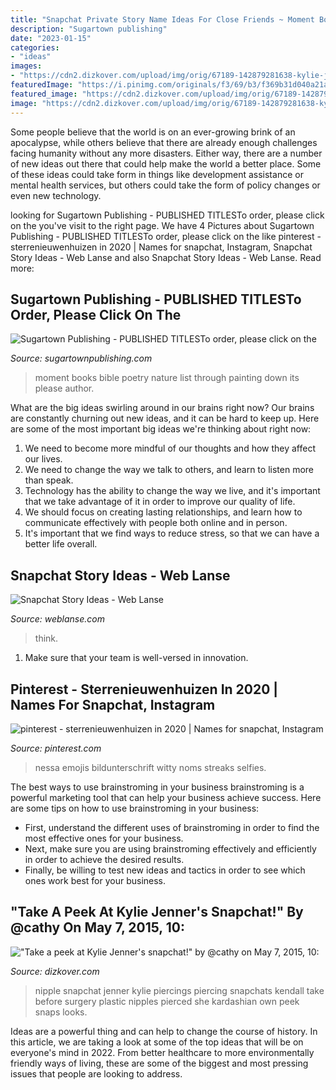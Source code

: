```yaml
---
title: "Snapchat Private Story Name Ideas For Close Friends ~ Moment Books Bible Poetry Nature List Through Painting Down Its Please Author"
description: "Sugartown publishing"
date: "2023-01-15"
categories:
- "ideas"
images:
- "https://cdn2.dizkover.com/upload/img/orig/67189-142879281638-kylie-jenner-snapchat.png"
featuredImage: "https://i.pinimg.com/originals/f3/69/b3/f369b31d040a21a12f3767e31dbbfad9.jpg"
featured_image: "https://cdn2.dizkover.com/upload/img/orig/67189-142879281638-kylie-jenner-snapchat.png"
image: "https://cdn2.dizkover.com/upload/img/orig/67189-142879281638-kylie-jenner-snapchat.png"
---
```



Some people believe that the world is on an ever-growing brink of an apocalypse, while others believe that there are already enough challenges facing humanity without any more disasters. Either way, there are a number of new ideas out there that could help make the world a better place. Some of these ideas could take form in things like development assistance or mental health services, but others could take the form of policy changes or even new technology.

	

		
looking for Sugartown Publishing - PUBLISHED TITLESTo order, please click on the you've visit to the right page. We have 4 Pictures about Sugartown Publishing - PUBLISHED TITLESTo order, please click on the like pinterest - sterrenieuwenhuizen in 2020 | Names for snapchat, Instagram, Snapchat Story Ideas - Web Lanse and also Snapchat Story Ideas - Web Lanse. Read more:
		
    
## Sugartown Publishing - PUBLISHED TITLESTo Order, Please Click On The

<img loading=lazy src="http://sugartownpublishing.com/yahoo_site_admin/assets/images/It_Lasts_a_Moment_Horse_Final_Cover.336114602_std.jpg" onerror="this.onerror=null;this.src='https://tse4.mm.bing.net/th?id=OIP.jJweOkIiFGn-a352LxDA6wAAAA&amp;pid=15.1';" alt="Sugartown Publishing - PUBLISHED TITLESTo order, please click on the">

_Source: sugartownpublishing.com_

>moment books bible poetry nature list through painting down its please author. 

	

What are the big ideas swirling around in our brains right now?
Our brains are constantly churning out new ideas, and it can be hard to keep up. Here are some of the most important big ideas we're thinking about right now: 
1. We need to become more mindful of our thoughts and how they affect our lives. 
2. We need to change the way we talk to others, and learn to listen more than speak. 
3. Technology has the ability to change the way we live, and it's important that we take advantage of it in order to improve our quality of life. 
4. We should focus on creating lasting relationships, and learn how to communicate effectively with people both online and in person. 
5. It's important that we find ways to reduce stress, so that we can have a better life overall.

    
## Snapchat Story Ideas - Web Lanse

<img loading=lazy src="https://i.pinimg.com/originals/86/76/c6/8676c611559ca52dd9f0bf2fe78fb6c0.jpg" onerror="this.onerror=null;this.src='https://tse3.mm.bing.net/th?id=OIP.zKAO8ckyO_liwDVgAMLZIgHaOt&amp;pid=15.1';" alt="Snapchat Story Ideas - Web Lanse">

_Source: weblanse.com_

>think. 

	

1. Make sure that your team is well-versed in innovation.

    
## Pinterest - Sterrenieuwenhuizen In 2020 | Names For Snapchat, Instagram

<img loading=lazy src="https://i.pinimg.com/originals/f3/69/b3/f369b31d040a21a12f3767e31dbbfad9.jpg" onerror="this.onerror=null;this.src='https://tse2.mm.bing.net/th?id=OIP.vOofeK6VlF9B5yEjqV7IbwHaNW&amp;pid=15.1';" alt="pinterest - sterrenieuwenhuizen in 2020 | Names for snapchat, Instagram">

_Source: pinterest.com_

>nessa emojis bildunterschrift witty noms streaks selfies. 

	

The best ways to use brainstroming in your business
brainstroming is a powerful marketing tool that can help your business achieve success. Here are some tips on how to use brainstroming in your business: 
- First, understand the different uses of brainstroming in order to find the most effective ones for your business. 
- Next, make sure you are using brainstroming effectively and efficiently in order to achieve the desired results. 
- Finally, be willing to test new ideas and tactics in order to see which ones work best for your business.

    
## &quot;Take A Peek At Kylie Jenner&#039;s Snapchat!&quot; By @cathy On May 7, 2015, 10:

<img loading=lazy src="https://cdn2.dizkover.com/upload/img/orig/67189-142879281638-kylie-jenner-snapchat.png" onerror="this.onerror=null;this.src='https://tse3.mm.bing.net/th?id=OIP.QuU8A7xSoWEBBejKCIEF4gHaNJ&amp;pid=15.1';" alt="&quot;Take a peek at Kylie Jenner&#039;s snapchat!&quot; by @cathy on May 7, 2015, 10:">

_Source: dizkover.com_

>nipple snapchat jenner kylie piercings piercing snapchats kendall take before surgery plastic nipples pierced she kardashian own peek snaps looks. 

	

Ideas are a powerful thing and can help to change the course of history. In this article, we are taking a look at some of the top ideas that will be on everyone's mind in 2022. From better healthcare to more environmentally friendly ways of living, these are some of the biggest and most pressing issues that people are looking to address.

